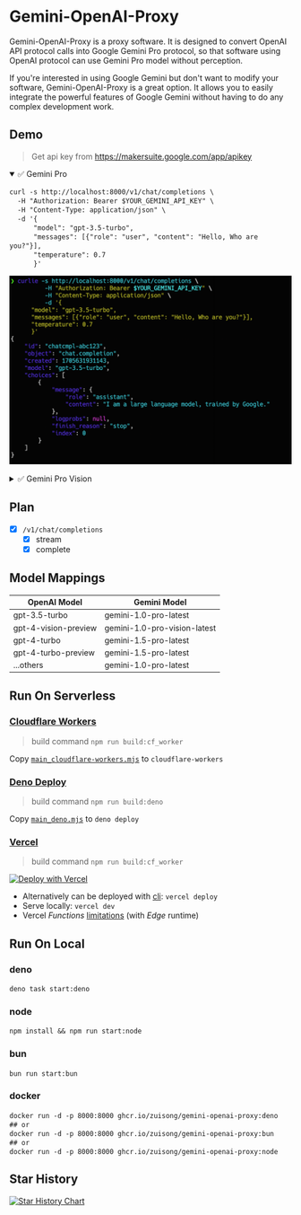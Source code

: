 # Gemini-OpenAI-Proxy

Gemini-OpenAI-Proxy is a proxy software. It is designed to convert OpenAI API
protocol calls into Google Gemini Pro protocol, so that software using OpenAI
protocol can use Gemini Pro model without perception.

If you're interested in using Google Gemini but don't want to modify your
software, Gemini-OpenAI-Proxy is a great option. It allows you to easily
integrate the powerful features of Google Gemini without having to do any
complex development work.

## Demo

> Get api key from <https://makersuite.google.com/app/apikey>

<details open>

<summary>✅ Gemini Pro</summary>

```shell
curl -s http://localhost:8000/v1/chat/completions \
  -H "Authorization: Bearer $YOUR_GEMINI_API_KEY" \
  -H "Content-Type: application/json" \
  -d '{
      "model": "gpt-3.5-turbo",
      "messages": [{"role": "user", "content": "Hello, Who are you?"}],
      "temperature": 0.7
      }'
```

![demo](./assets/demo.png)

</details>

<details>

<summary>✅ Gemini Pro Vision</summary>

```shell
curl -s http://localhost:8000/v1/chat/completions \
  -H "Authorization: Bearer $YOUR_GEMINI_API_KEY" \
  -H "Content-Type: application/json" \
  -d '{
  "model": "gpt-4-vision-preview",
  "messages": [
    {
      "role": "user",
      "content": [
        {
          "type": "text",
          "text": "What do you see in this picture?"
        },
        {
          "type": "image_url",
          "image_url": {
            "url": "data:image/png;base64,iVBORw0KGgoAAAANSUhEUgAAADAAAAAnAgMAAAA0vyM3AAAACVBMVEX/4WwCAgF3aTMcpbzGAAAAa0lEQVR4nGOgAWB1QOYEIHFEcXKmhCBxQqYgcSLEEGymAFEEhzFAFYmTwNoA53A6IDmB1YETidPAiLBVFGgEgrNqJYIzNTQU4Z5QZA6QNQ3hGpAZcNegceBOADFQOQlQDhfQyUwLkPxKVwAABbkRCcDA66QAAAAASUVORK5CYII="
          }
        }
      ]
    }
  ],
  "stream": false
}'
```

![vision demo](./assets/vision-demo.jpeg)

</details>

## Plan

- [x] `/v1/chat/completions`
  - [x] stream
  - [x] complete

## Model Mappings

| OpenAI Model         | Gemini Model                 |
| -------------------- | ---------------------------- |
| gpt-3.5-turbo        | gemini-1.0-pro-latest        |
| gpt-4-vision-preview | gemini-1.0-pro-vision-latest |
| gpt-4-turbo          | gemini-1.5-pro-latest        |
| gpt-4-turbo-preview  | gemini-1.5-pro-latest        |
| ...others            | gemini-1.0-pro-latest        |

## Run On Serverless

### [Cloudflare Workers](https://workers.cloudflare.com)

> build command `npm run build:cf_worker`

Copy [`main_cloudflare-workers.mjs`](./dist/main_cloudflare-workers.mjs) to
`cloudflare-workers`

### [Deno Deploy](https://deno.com/deploy)

> build command `npm run build:deno`

Copy [`main_deno.mjs`](./dist/main_deno.mjs) to `deno deploy`

### [Vercel](https://vercel.com)

> build command `npm run build:cf_worker`

 [![Deploy with Vercel](https://vercel.com/button)](https://vercel.com/new/clone?repository-url=https://github.com/zuisong/gemini-openai-proxy&repository-name=gemini-openai-proxy)

- Alternatively can be deployed with [cli](https://vercel.com/docs/cli):
  `vercel deploy`
- Serve locally: `vercel dev`
- Vercel _Functions_ [limitations](https://vercel.com/docs/functions/limitations) (with _Edge_ runtime)

## Run On Local

### deno

```shell
deno task start:deno
```

### node

```shell
npm install && npm run start:node
```

### bun

```shell
bun run start:bun
```

### docker

```shell
docker run -d -p 8000:8000 ghcr.io/zuisong/gemini-openai-proxy:deno
## or
docker run -d -p 8000:8000 ghcr.io/zuisong/gemini-openai-proxy:bun
## or
docker run -d -p 8000:8000 ghcr.io/zuisong/gemini-openai-proxy:node
```

## Star History

<a href="https://star-history.com/#zuisong/gemini-openai-proxy&Date">
  <picture>
    <source media="(prefers-color-scheme: dark)" srcset="https://api.star-history.com/svg?repos=zuisong/gemini-openai-proxy&type=Date&theme=dark" />
    <source media="(prefers-color-scheme: light)" srcset="https://api.star-history.com/svg?repos=zuisong/gemini-openai-proxy&type=Date" />
    <img alt="Star History Chart" src="https://api.star-history.com/svg?repos=zuisong/gemini-openai-proxy&type=Date" />
  </picture>
</a>

